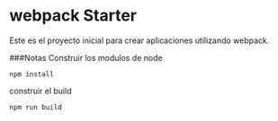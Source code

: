 # webpack Starter

Este es el proyecto inicial para crear aplicaciones utilizando webpack.
 
 ###Notas
Construir los modulos de node
```
npm install
```

construir el build

```
npm run build
```